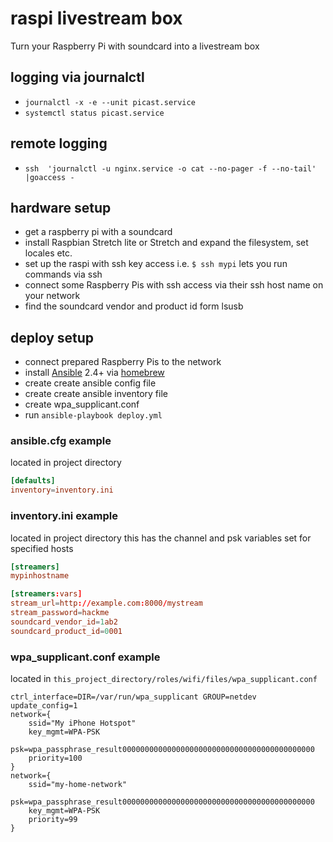 # raspi livestream box
Turn your Raspberry Pi with soundcard into a livestream box

## logging via journalctl
- `journalctl -x -e --unit picast.service`
- `systemctl status picast.service`
## remote logging
- `ssh  'journalctl -u nginx.service -o cat --no-pager -f --no-tail' |goaccess -`

## hardware setup
- get a raspberry pi with a soundcard
- install Raspbian Stretch lite or Stretch and expand the filesystem, set locales etc.
- set up the raspi with ssh key access i.e. `$ ssh mypi` lets you run commands via ssh
- connect some Raspberry Pis with ssh access via their ssh host name on your network
- find the soundcard vendor and product id form lsusb

## deploy setup
- connect prepared Raspberry Pis to the network
- install [Ansible](https://ansible.com) 2.4+ via [homebrew](https://brew.sh)
- create create ansible config file
- create create ansible inventory file
- create wpa_supplicant.conf
- run `ansible-playbook deploy.yml`

### ansible.cfg example
located in project directory
```conf
[defaults]
inventory=inventory.ini
```
### inventory.ini example
located in project directory
this has the channel and psk variables set for specified hosts
```conf
[streamers]
mypinhostname

[streamers:vars]
stream_url=http://example.com:8000/mystream
stream_password=hackme
soundcard_vendor_id=1ab2
soundcard_product_id=0001
```
### wpa_supplicant.conf example
located in `this_project_directory/roles/wifi/files/wpa_supplicant.conf`
```
ctrl_interface=DIR=/var/run/wpa_supplicant GROUP=netdev
update_config=1
network={
	ssid="My iPhone Hotspot"
	key_mgmt=WPA-PSK
	psk=wpa_passphrase_result0000000000000000000000000000000000000000000
	priority=100
}
network={
	ssid="my-home-network"
	psk=wpa_passphrase_result0000000000000000000000000000000000000000000
	key_mgmt=WPA-PSK
	priority=99
}
```
